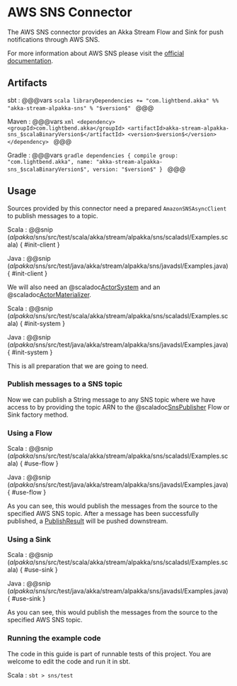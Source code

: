 # AWS SNS Connector

The AWS SNS connector provides an Akka Stream Flow and Sink for push notifications through AWS SNS.

For more information about AWS SNS please visit the [official documentation](https://aws.amazon.com/documentation/sns/).

## Artifacts

sbt
:   @@@vars
    ```scala
    libraryDependencies += "com.lightbend.akka" %% "akka-stream-alpakka-sns" % "$version$"
    ```
    @@@

Maven
:   @@@vars
    ```xml
    <dependency>
      <groupId>com.lightbend.akka</groupId>
      <artifactId>akka-stream-alpakka-sns_$scalaBinaryVersion$</artifactId>
      <version>$version$</version>
    </dependency>
    ```
    @@@

Gradle
:   @@@vars
    ```gradle
    dependencies {
      compile group: "com.lightbend.akka", name: "akka-stream-alpakka-sns_$scalaBinaryVersion$", version: "$version$"
    }
    ```
    @@@

## Usage

Sources provided by this connector need a prepared `AmazonSNSAsyncClient` to publish messages to a topic.

Scala
: @@snip ($alpakka$/sns/src/test/scala/akka/stream/alpakka/sns/scaladsl/Examples.scala) { #init-client }

Java
: @@snip ($alpakka$/sns/src/test/java/akka/stream/alpakka/sns/javadsl/Examples.java) { #init-client }

We will also need an @scaladoc[ActorSystem](akka.actor.ActorSystem) and an @scaladoc[ActorMaterializer](akka.stream.ActorMaterializer).

Scala
: @@snip ($alpakka$/sns/src/test/scala/akka/stream/alpakka/sns/scaladsl/Examples.scala) { #init-system }

Java
: @@snip ($alpakka$/sns/src/test/java/akka/stream/alpakka/sns/javadsl/Examples.java) { #init-system }

This is all preparation that we are going to need.

### Publish messages to a SNS topic

Now we can publish a String message to any SNS topic where we have access to by providing the topic ARN to the
@scaladoc[SnsPublisher](akka.stream.alpakka.sns.scaladsl.SnsPublisher$) Flow or Sink factory method.

### Using a Flow

Scala
: @@snip ($alpakka$/sns/src/test/scala/akka/stream/alpakka/sns/scaladsl/Examples.scala) { #use-flow }

Java
: @@snip ($alpakka$/sns/src/test/java/akka/stream/alpakka/sns/javadsl/Examples.java) { #use-flow }

As you can see, this would publish the messages from the source to the specified AWS SNS topic.
After a message has been successfully published, a
[PublishResult](http://docs.aws.amazon.com/AWSJavaSDK/latest/javadoc/com/amazonaws/services/sns/model/PublishResult.html)
will be pushed downstream.

### Using a Sink

Scala
: @@snip ($alpakka$/sns/src/test/scala/akka/stream/alpakka/sns/scaladsl/Examples.scala) { #use-sink }

Java
: @@snip ($alpakka$/sns/src/test/java/akka/stream/alpakka/sns/javadsl/Examples.java) { #use-sink }

As you can see, this would publish the messages from the source to the specified AWS SNS topic.

### Running the example code

The code in this guide is part of runnable tests of this project. You are welcome to edit the code and run it in sbt.

Scala
:   ```
    sbt
    > sns/test
    ```